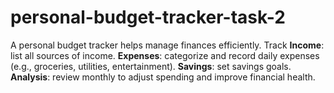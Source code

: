 # personal-budget-tracker-task-2
A personal budget tracker helps manage finances efficiently. Track **Income**: list all sources of income. **Expenses**: categorize and record daily expenses (e.g., groceries, utilities, entertainment). **Savings**: set savings goals. **Analysis**: review monthly to adjust spending and improve financial health.
